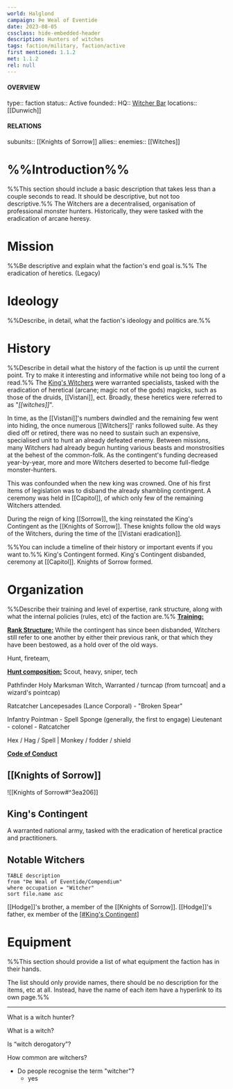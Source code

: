 ```yaml
---
world: Halglond
campaign: Þe Weal of Eventide
date: 2023-08-05
cssclass: hide-embedded-header
description: Hunters of witches
tags: faction/military, faction/active
first mentioned: 1.1.2
met: 1.1.2
rel: null
---
```

#### OVERVIEW
type:: faction
status:: Active
founded::
HQ:: [Witcher Bar](Dunwich.md#Witcher's%20Bar)
locations:: [[Dunwich]]

#### RELATIONS
subunits:: [[Knights of Sorrow]]
allies:: 
enemies:: [[Witches]]


# %%Introduction%%
%%This section should include a basic description that takes less than a couple seconds to read. It should be descriptive, but not too descriptive.%%
The Witchers are a decentralised, organisation of professional monster hunters.  Historically, they were tasked with the eradication of arcane heresy.
# Mission
%%Be descriptive and explain what the faction's end goal is.%%
The eradication of heretics. (Legacy)

# Ideology
%%Describe, in detail, what the faction's ideology and politics are.%%

# History
%%Describe in detail what the history of the faction is up until the current point. Try to make it interesting and informative while not being too long of a read.%%
The [King's Witchers](Witchers.md#King's%20Contingent) were warranted specialists, tasked with the eradication of heretical (arcane; magic not of the gods) magicks, such as those of the druids, [[Vistani]], ect.  Broadly, these heretics were referred to as "*[[witches]]*".

In time, as the [[Vistani]]'s numbers dwindled and the remaining few went into hiding, the once numerous [[Witchers]]' ranks followed suite.  As they died off or retired, there was no need to sustain such an expensive, specialised unit to hunt an already defeated enemy.  Between missions, many Witchers had already begun hunting various beasts and monstrosities at the behest of the common-folk.  As the contingent's funding decreased year-by-year, more and more Witchers deserted to become full-fledge monster-hunters.  

This was confounded when the new king was crowned.  One of his first items of legislation was to disband the already shambling contingent.  A ceremony was held in [[Capitol]], of which only few of the remaining Witchers attended.

During the reign of king [[Sorrow]], the king reinstated the King's Contingent as the [[Knights of Sorrow]].  These knights follow the old ways of the Witchers, during the time of the [[Vistani eradication]].

%%You can include a timeline of their history or important events if you want to.%%
King's Contingent formed.
King's Contingent disbanded, ceremony at [[Capitol]].
Knights of Sorrow formed.
# Organization

%%Describe their training and level of expertise, rank structure, along with what the internal policies (rules, etc) of the faction are.%%
<b><u>Training:</u></b>


<b><u>Rank Structure:</u></b>
While the contingent has since been disbanded, Witchers still refer to one another by either their previous rank, or that which they have been bestowed, as a hold over of the old ways.

Hunt, fireteam, 

<b><u>Hunt composition:</u></b>
Scout, heavy, sniper, tech

Pathfinder
Holy
Marksman
Witch, Warranted / turncap (from turncoat| and a wizard's pointcap)

Ratcatcher
Lancepesades (Lance Corporal) - "Broken Spear"

Infantry
Pointman - Spell Sponge (generally, the first to engage)
Lieutenant - 
colonel - Ratcatcher

Hex / Hag / Spell | Monkey / fodder / shield 

<u><b>Code of Conduct</u></b>

## [[Knights of Sorrow]]
![[Knights of Sorrow#^3ea206]]
## King's Contingent
A warranted national army, tasked with the eradication of heretical practice and practitioners.
## Notable Witchers
```dataview
TABLE description
from "Þe Weal of Eventide/Compendium"
where occupation = "Witcher"
sort file.name asc
```
[[Hodge]]'s brother, a member of the [[Knights of Sorrow]].
[[Hodge]]'s father, ex member of the [[#King's Contingent]](?)
# Equipment

%%This section should provide a list of what equipment the faction has in their hands.

The list should only provide names, there should be no description for the items, etc at all. Instead, have the name of each item have a hyperlink to its own page.%%


***
What is a witch hunter?

What is a witch?

Is “witch derogatory”?

How common are witchers?
 - Do people recognise the term "witcher"?
	 - yes